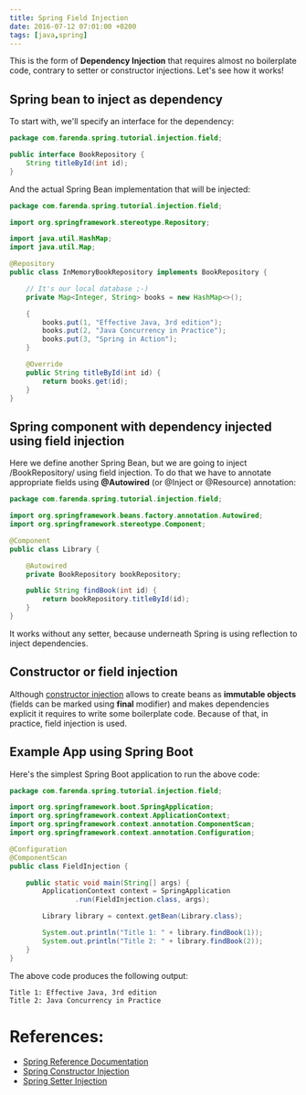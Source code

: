 ```yaml
---
title: Spring Field Injection
date: 2016-07-12 07:01:00 +0200
tags: [java,spring]
---
```



This is the form of **Dependency Injection** that requires almost no boilerplate
code, contrary to setter or constructor injections. Let's see how it works!

<!--more-->

## Spring bean to inject as dependency

To start with, we'll specify an interface for the dependency:
```java
package com.farenda.spring.tutorial.injection.field;

public interface BookRepository {
    String titleById(int id);
}
```

And the actual Spring Bean implementation that will be injected:
```java
package com.farenda.spring.tutorial.injection.field;

import org.springframework.stereotype.Repository;

import java.util.HashMap;
import java.util.Map;

@Repository
public class InMemoryBookRepository implements BookRepository {

    // It's our local database ;-)
    private Map<Integer, String> books = new HashMap<>();

    {
        books.put(1, "Effective Java, 3rd edition");
        books.put(2, "Java Concurrency in Practice");
        books.put(3, "Spring in Action");
    }

    @Override
    public String titleById(int id) {
        return books.get(id);
    }
}
```


## Spring component with dependency injected using field injection

Here we define another Spring Bean, but we are going to inject /BookRepository/
using field injection. To do that we have to annotate appropriate fields using
**@Autowired** (or @Inject or @Resource) annotation:
```java
package com.farenda.spring.tutorial.injection.field;

import org.springframework.beans.factory.annotation.Autowired;
import org.springframework.stereotype.Component;

@Component
public class Library {

    @Autowired
    private BookRepository bookRepository;

    public String findBook(int id) {
        return bookRepository.titleById(id);
    }
}
```

It works without any setter, because underneath Spring is using reflection to
inject dependencies.


## Constructor or field injection

Although [constructor injection](https://farenda.com/spring/spring-constructor-injection) allows to create beans as **immutable objects**
(fields can be marked using **final** modifier) and makes dependencies explicit
it requires to write some boilerplate code. Because of that, in practice, field
injection is used.


## Example App using Spring Boot

Here's the simplest Spring Boot application to run the above code:
```java
package com.farenda.spring.tutorial.injection.field;

import org.springframework.boot.SpringApplication;
import org.springframework.context.ApplicationContext;
import org.springframework.context.annotation.ComponentScan;
import org.springframework.context.annotation.Configuration;

@Configuration
@ComponentScan
public class FieldInjection {

    public static void main(String[] args) {
        ApplicationContext context = SpringApplication
                .run(FieldInjection.class, args);

        Library library = context.getBean(Library.class);

        System.out.println("Title 1: " + library.findBook(1));
        System.out.println("Title 2: " + library.findBook(2));
    }
}
```

The above code produces the following output:

    Title 1: Effective Java, 3rd edition
    Title 2: Java Concurrency in Practice


# References:

- [Spring Reference Documentation](https://docs.spring.io/spring/docs/current/spring-framework-reference/htmlsingle)
- [Spring Constructor Injection](https://farenda.com/spring/spring-constructor-injection)
- [Spring Setter Injection](https://farenda.com/spring/spring-setter-injection)

